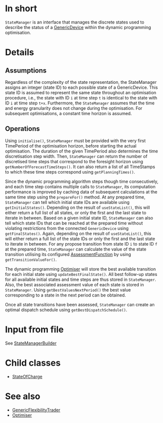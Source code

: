 # In short

`StateManager` is an interface that manages the discrete states used to describe the status of a [GenericDevice](./GenericDevice.md) within the dynamic programming optimisation.

# Details

## Assumptions

Regardless of the complexity of the state representation, the StateManager assigns an integer (state ID) to each possible state of a GenericDevice.
This state ID is assumed to represent the same state throughout an optimisation procedure, i.e., the state with ID `i` at time step `t` is identical to the state with ID `i` at time step `t+x`.
Furthermore, the `StateManager` assumes that the time and energy granularity does not change during the optimisation.
For subsequent optimisations, a constant time horizon is assumed.

## Operations

Using `initialise()`, `StateManager` must be provided with the very first TimePeriod of the optimisation horizon, before starting the actual optimisation.
The duration of the given TimePeriod also determines the time discretisation step width.
Then, `StateManager` can return the number of discretised time steps that correspond to the foresight horizon using `getNumberOfForecastTimeSteps()`.
It can also return a list of all TimeStamps to which these time steps correspond using `getPlanningTimes()`.

Since the dynamic programming algorithm steps though time consecutively, and each time step contains multiple calls to `StateManager`, its computation performance is improved by caching data of subsequent calculations at the same time step using the `prepareFor()` method.
At any prepared time, `StateManager` can tell which initial state IDs are available using `getInitialStates()`.
Depending on the result of `useStateList()`, this will either return a full list of all states, or only the first and the last state to iterate in between.
Based on a given initial state ID, `StateManager` can also tell which state IDs that can be reached at the prepared time without violating restrictions from the connected `GenericDevice` using `getFinalStates()`.
Again, depending on the result of `useStateList()`, this will either return a full list of the state IDs or only the first and the last state to iterate in between.
For any propose transition from state ID `i` to state ID `f` at the prepared time, `StateManager` can calculate the value of the state transition utilising its configured [AssessmentFunction](./AssessmentFunction) by using `getTransitionValueFor()`.

The dynamic programming [Optimiser](./Optimiser.md) will store the best available transition for each initial state using `updateBestFinalState()`.
All best follow-up states for all available initial states and time steps are thus stored in `StateManager`.
Also, the best associated assessment value of each state is stored in `StateManager`.
Using `getBestValuesNextPeriod()` the best value corresponding to a state in the next period can be obtained.

Once all state transitions have been assessed, `StateManager` can create an optimal dispatch schedule using `getBestDispatchSchedule()`.

# Input from file

See [StateManagerBuilder](./StateManagerBuilder.md)

# Child classes

* [StateOfCharge](./EnergyStateManager.md)

# See also

* [GenericFlexibilityTrader](../Agents/GenericFlexibilityTrader.md)
* [Optimiser](./Optimiser.md)